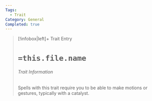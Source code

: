 ```yaml
---
Tags:
  - Trait
Category: General
Completed: true
---
```

> [!infobox|left]+ Trait Entry
> # `=this.file.name`
> ###### Trait Information
> Spells with this trait require you to be able to make motions or gestures, typically with a catalyst. 
